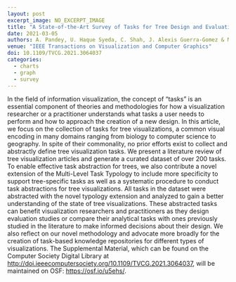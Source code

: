```yaml
---
layout: post
excerpt_image: NO_EXCERPT_IMAGE
title: "A State-of-the-Art Survey of Tasks for Tree Design and Evaluation With a Curated Task Dataset"
date: 2021-03-05
authors: A. Pandey, U. Haque Syeda, C. Shah, J. Alexis Guerra-Gomez & M. Borkin
venue: "IEEE Transactions on Visualization and Computer Graphics"
doi: 10.1109/TVCG.2021.3064037
categories:
  - charts
  - graph
  - survey
---
```

In the field of information visualization, the concept of “tasks” is an essential component of theories and methodologies for how a visualization researcher or a practitioner understands what tasks a user needs to perform and how to approach the creation of a new design. In this article, we focus on the collection of tasks for tree visualizations, a common visual encoding in many domains ranging from biology to computer science to geography. In spite of their commonality, no prior efforts exist to collect and abstractly define tree visualization tasks. We present a literature review of tree visualization articles and generate a curated dataset of over 200 tasks. To enable effective task abstraction for trees, we also contribute a novel extension of the Multi-Level Task Typology to include more specificity to support tree-specific tasks as well as a systematic procedure to conduct task abstractions for tree visualizations. All tasks in the dataset were abstracted with the novel typology extension and analyzed to gain a better understanding of the state of tree visualizations. These abstracted tasks can benefit visualization researchers and practitioners as they design evaluation studies or compare their analytical tasks with ones previously studied in the literature to make informed decisions about their design. We also reflect on our novel methodology and advocate more broadly for the creation of task-based knowledge repositories for different types of visualizations. The Supplemental Material, which can be found on the Computer Society Digital Library at http://doi.ieeecomputersociety.org/10.1109/TVCG.2021.3064037, will be maintained on OSF: https://osf.io/u5ehs/.
